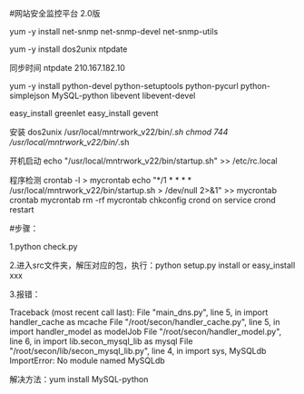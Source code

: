 #网站安全监控平台 2.0版

yum -y install net-snmp net-snmp-devel net-snmp-utils

yum -y install dos2unix ntpdate 

同步时间 
ntpdate 210.167.182.10

yum -y install python-devel python-setuptools python-pycurl python-simplejson MySQL-python libevent libevent-devel
 
easy_install greenlet
easy_install gevent

安装
dos2unix /usr/local/mntrwork_v22/bin/*.sh
chmod 744 /usr/local/mntrwork_v22/bin/*.sh

开机启动
echo "/usr/local/mntrwork_v22/bin/startup.sh" >> /etc/rc.local

程序检测
crontab -l > mycrontab
echo "*/1 * * * * /usr/local/mntrwork_v22/bin/startup.sh > /dev/null 2>&1" >> mycrontab
crontab mycrontab
rm -rf mycrontab
chkconfig crond on
service crond restart

#步骤：

1.python check.py

2.进入src文件夹，解压对应的包，执行：python setup.py install or easy_install xxx

3.报错：

Traceback (most recent call last):
  File "main_dns.py", line 5, in <module>
    import handler_cache as mcache
  File "/root/secon/handler_cache.py", line 5, in <module>
    import handler_model as modelJob
  File "/root/secon/handler_model.py", line 6, in <module>
    import lib.secon_mysql_lib as mysql
  File "/root/secon/lib/secon_mysql_lib.py", line 4, in <module>
    import sys, MySQLdb
ImportError: No module named MySQLdb

解决方法：yum install MySQL-python
